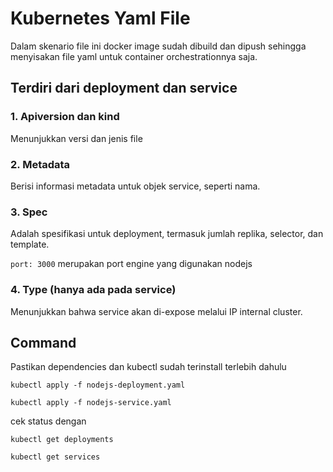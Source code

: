 # Kubernetes Yaml File
Dalam skenario file ini docker image sudah dibuild dan dipush sehingga menyisakan file yaml untuk container orchestrationnya saja.

## Terdiri dari deployment dan service
### 1. Apiversion dan kind 
Menunjukkan versi dan jenis file
### 2. Metadata
Berisi informasi metadata untuk objek service, seperti nama.
### 3. Spec
Adalah spesifikasi untuk deployment, termasuk jumlah replika, selector, dan template.

`port: 3000` merupakan port engine yang digunakan nodejs
### 4. Type (hanya ada pada service)
Menunjukkan bahwa service akan di-expose melalui IP internal cluster.

## Command
Pastikan dependencies dan kubectl sudah terinstall terlebih dahulu

`kubectl apply -f nodejs-deployment.yaml`

`kubectl apply -f nodejs-service.yaml`

cek status dengan

`kubectl get deployments`

`kubectl get services`




